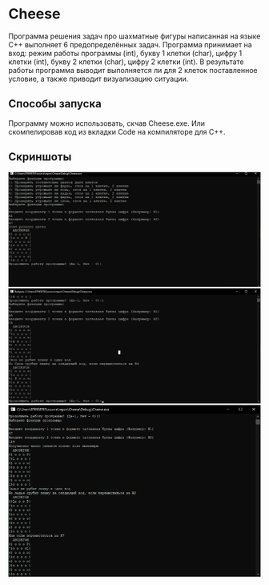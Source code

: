 # Cheese
 Программа решения задач про шахматные фигуры написанная на языке C++ выполняет 6 предопределённых задач. Программа принимает на вход: режим работы программы (int), букву 1 клетки (char), цифру 1 клетки (int), букву 2 клетки (char), цифру 2 клетки (int). В результате работы программа выводит выполняется ли для 2 клеток поставленное условие, а также приводит визуализацию ситуации.

 ## Способы запуска
 Программу можно использовать, скчав Cheese.exe. Или скомпелировав код из вкладки Code на компиляторе для C++.

 ## Скриншоты
![Alt-текст](https://github.com/GunbinSergey/Cheese/blob/main/Console1.png "Консоль")
![Alt-текст](https://github.com/GunbinSergey/Cheese/blob/main/Console2.png "Консоль")
![Alt-текст](https://github.com/GunbinSergey/Cheese/blob/main/Console3H.png "Консоль c подвохом")

